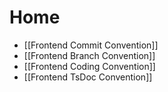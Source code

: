# Home

* \[\[Frontend Commit Convention]]
* \[\[Frontend Branch Convention]]
* \[\[Frontend Coding Convention]]
* \[\[Frontend TsDoc Convention]]

